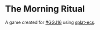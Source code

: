 # The Morning Ritual

A game created for [#GGJ16](http://globalgamejam.com) using [splat-ecs](https://github.com/SplatJS/splat-ecs).
